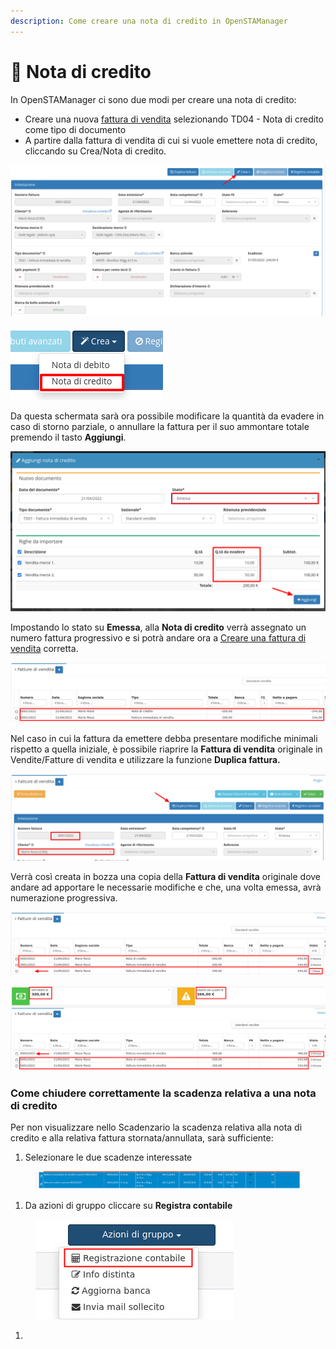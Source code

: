 ```yaml
---
description: Come creare una nota di credito in OpenSTAManager
---
```


# 📄 Nota di credito

In OpenSTAManager ci sono due modi per creare una nota di credito:

* Creare una nuova [fattura di vendita](https://docs.openstamanager.com/modules/vendite/fatturedivendita#creazione) selezionando TD04 - Nota di credito come tipo di documento
* A partire dalla fattura di vendita di cui si vuole emettere nota di credito, cliccando su Crea/Nota di credito.

![](<../../.gitbook/assets/image (124).png>)

![](<../../.gitbook/assets/image (640).png>)

Da questa schermata sarà ora possibile modificare la quantità da evadere in caso di storno parziale, o annullare la fattura per il suo ammontare totale premendo il tasto **Aggiungi**.

![](<../../.gitbook/assets/image (342).png>)

Impostando lo stato su **Emessa**, alla **Nota di credito** verrà assegnato un numero fattura progressivo e si potrà andare ora a [Creare una fattura di vendita](broken-reference) corretta.

![](<../../.gitbook/assets/image (637).png>)

Nel caso in cui la fattura da emettere debba presentare modifiche minimali rispetto a quella iniziale, è possibile riaprire la **Fattura di vendita** originale in Vendite/Fatture di vendita e utilizzare la funzione **Duplica fattura.**

![](<../../.gitbook/assets/image (93).png>)

Verrà così creata in bozza una copia della **Fattura di vendita** originale dove andare ad apportare le necessarie modifiche e che, una volta emessa, avrà numerazione progressiva.

![Bozza della fattura Duplicata](<../../.gitbook/assets/image (443).png>)

![Fattura modificata ed emessa](<../../.gitbook/assets/image (553).png>)

### Come chiudere correttamente la scadenza relativa a una nota di credito

Per non visualizzare nello Scadenzario la scadenza relativa alla nota di credito e alla relativa fattura stornata/annullata, sarà sufficiente:

1. Selezionare le due scadenze interessate

<figure><img src="../../.gitbook/assets/immagine (51).png" alt=""><figcaption></figcaption></figure>

1. Da azioni di gruppo cliccare su **Registra contabile**

<figure><img src="../../.gitbook/assets/immagine (52).png" alt=""><figcaption></figcaption></figure>

1.
